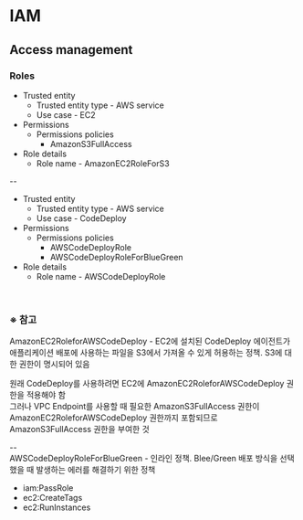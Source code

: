 # IAM

## Access management
### Roles
- Trusted entity
  - Trusted entity type - AWS service
  - Use case - EC2
- Permissions
  - Permissions policies
    - AmazonS3FullAccess
- Role details
  - Role name - AmazonEC2RoleForS3

--
- Trusted entity
  - Trusted entity type - AWS service
  - Use case - CodeDeploy
- Permissions
  - Permissions policies
    - AWSCodeDeployRole
    - AWSCodeDeployRoleForBlueGreen
- Role details
  - Role name - AWSCodeDeployRole


<br/>

### ※ 참고
AmazonEC2RoleforAWSCodeDeploy - EC2에 설치된 CodeDeploy 에이전트가 애플리케이션 배포에 사용하는 파일을 S3에서 가져올 수 있게 허용하는 정책. S3에 대한 권한이 명시되어 있음

원래 CodeDeploy를 사용하려면 EC2에 AmazonEC2RoleforAWSCodeDeploy 권한을 적용해야 함  
그러나 VPC Endpoint를 사용할 때 필요한 AmazonS3FullAccess 권한이  
AmazonEC2RoleforAWSCodeDeploy 권한까지 포함되므로 AmazonS3FullAccess 권한을 부여한 것

--  
AWSCodeDeployRoleForBlueGreen - 인라인 정책. Blee/Green 배포 방식을 선택했을 때 발생하는 에러를 해결하기 위한 정책
- iam:PassRole
- ec2:CreateTags
- ec2:RunInstances
